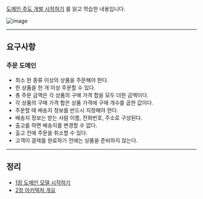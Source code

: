 [도메인 주도 개발 시작하기](https://www.hanbit.co.kr/store/books/look.php?p_code=B4309942517) 를 읽고 학습한 내용입니다.

![image](https://github.com/user-attachments/assets/9bfa1113-f770-42b4-87e0-9cfdaf012134)

---

## 요구사항
### 주문 도메인
- 최소 한 종류 이상의 상품을 주문해야 한다.
- 한 상품을 한 개 이상 주문할 수 있다.
- 총 주문 금액은 각 상품의 구매 가격 합을 모두 더한 금액이다.
- 각 상품의 구매 가격 합은 상품 가격에 구매 개수를 곱한 값이다.
- 주문할 때 배송지 정보를 반드시 지정해야 한다.
- 배송지 정보는 받는 사람 이름, 전화번호, 주소로 구성된다.
- 출고를 하면 배송지를 변경할 수 없다.
- 출고 전에 주문을 취소할 수 있다.
- 고객이 결제를 완료하기 전에는 상품을 준비하지 않는다.

---

## 정리
- [1장 도메인 모델 시작하기](docs/1장%20도메인%20모델%20시작하기.md)
- [2장 아키텍처 개요](docs/2장%20아키텍처%20개요.md)